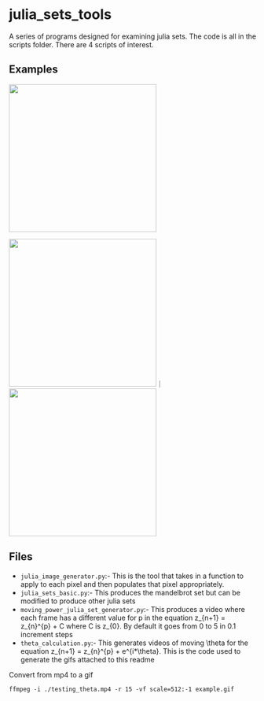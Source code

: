# julia_sets_tools #
A series of programs designed for examining julia sets. The code is all in the scripts folder. There are 4 scripts of interest.  

## Examples ##

<img src='./high_res_powers.gif' height=300px>

<img src='./theta_p2.gif' height=300px>｜<img src='./theta_p3.gif' height=300px>

## Files ##

* `julia_image_generator.py`:- This is the tool that takes in a function to apply to each pixel and then populates that pixel appropriately.
* `julia_sets_basic.py`:- This produces the mandelbrot set but can be modified to produce other julia sets
* `moving_power_julia_set_generator.py`:- This produces a video where each frame has a different value for p in the equation z_{n+1} = z_{n}^{p} + C where C is z_{0}. By default it goes from 0 to 5 in 0.1 increment steps
* `theta_calculation.py`:- This generates videos of moving \theta for  the equation z_{n+1} = z_{n}^{p} + e^{i*\theta}. This is the code used to generate the gifs attached to this readme


Convert from mp4 to a gif 

``ffmpeg -i ./testing_theta.mp4 -r 15 -vf scale=512:-1 example.gif``